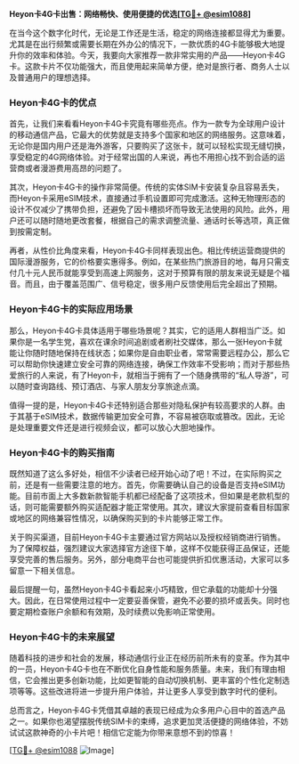 **Heyon卡4G卡出售：网络畅快、使用便捷的优选[[TG💪+ @esim1088](https://t.me/s/esim1088)]**

在当今这个数字化时代，无论是工作还是生活，稳定的网络连接都显得尤为重要。尤其是在出行频繁或需要长期在外办公的情况下，一款优质的4G卡能够极大地提升你的效率和体验。今天，我要向大家推荐一款非常实用的产品——Heyon卡4G卡。这款卡片不仅功能强大，而且使用起来简单方便，绝对是旅行者、商务人士以及普通用户的理想选择。

### Heyon卡4G卡的优点

首先，让我们来看看Heyon卡4G卡究竟有哪些亮点。作为一款专为全球用户设计的移动通信产品，它最大的优势就是支持多个国家和地区的网络服务。这意味着，无论你是国内用户还是海外游客，只要购买了这张卡，就可以轻松实现无缝切换，享受稳定的4G网络体验。对于经常出国的人来说，再也不用担心找不到合适的运营商或者漫游费用高昂的问题了。

其次，Heyon卡4G卡的操作非常简便。传统的实体SIM卡安装复杂且容易丢失，而Heyon卡采用eSIM技术，直接通过手机设置即可完成激活。这种无物理形态的设计不仅减少了携带负担，还避免了因卡槽损坏而导致无法使用的风险。此外，用户还可以随时随地更改套餐，根据自己的需求调整流量、通话时长等选项，真正做到按需定制。

再者，从性价比角度来看，Heyon卡4G卡同样表现出色。相比传统运营商提供的国际漫游服务，它的价格要实惠得多。例如，在某些热门旅游目的地，每月只需支付几十元人民币就能享受到高速上网服务，这对于预算有限的朋友来说无疑是个福音。而且，由于覆盖范围广、信号稳定，很多用户反馈使用后完全超出了预期。

### Heyon卡4G卡的实际应用场景

那么，Heyon卡4G卡具体适用于哪些场景呢？其实，它的适用人群相当广泛。如果你是一名学生党，喜欢在课余时间追剧或者刷社交媒体，那么一张Heyon卡就能让你随时随地保持在线状态；如果你是自由职业者，常常需要远程办公，那么它可以帮助你快速建立安全可靠的网络连接，确保工作效率不受影响；而对于那些热爱旅行的人来说，有了Heyon卡，就相当于拥有了一个随身携带的“私人导游”，可以随时查询路线、预订酒店、与家人朋友分享旅途点滴。

值得一提的是，Heyon卡4G卡还特别适合那些对隐私保护有较高要求的人群。由于其基于eSIM技术，数据传输更加安全可靠，不容易被窃取或篡改。因此，无论是处理重要文件还是进行视频会议，都可以放心大胆地操作。

### Heyon卡4G卡的购买指南

既然知道了这么多好处，相信不少读者已经开始心动了吧！不过，在实际购买之前，还是有一些需要注意的地方。首先，你需要确认自己的设备是否支持eSIM功能。目前市面上大多数新款智能手机都已经配备了这项技术，但如果是老款机型的话，则可能需要额外购买适配器才能正常使用。其次，建议大家提前查看目标国家或地区的网络兼容性情况，以确保购买到的卡片能够正常工作。

关于购买渠道，目前Heyon卡4G卡主要通过官方网站以及授权经销商进行销售。为了保障权益，强烈建议大家选择官方途径下单，这样不仅能获得正品保证，还能享受完善的售后服务。另外，部分电商平台也可能提供折扣优惠活动，大家可以多留意一下相关信息。

最后提醒一句，虽然Heyon卡4G卡看起来小巧精致，但它承载的功能却十分强大。因此，在日常使用过程中一定要妥善保管，避免不必要的损坏或丢失。同时也要定期检查账户余额和有效期，及时续费以免影响正常使用。

### Heyon卡4G卡的未来展望

随着科技的进步和社会的发展，移动通信行业正在经历前所未有的变革。作为其中的一员，Heyon卡4G卡也在不断优化自身性能和服务质量。未来，我们有理由相信，它会推出更多创新功能，比如更智能的自动切换机制、更丰富的个性化定制选项等等。这些改进将进一步提升用户体验，并让更多人享受到数字时代的便利。

总而言之，Heyon卡4G卡凭借其卓越的表现已经成为众多用户心目中的首选产品之一。如果你也渴望摆脱传统SIM卡的束缚，追求更加灵活便捷的网络体验，不妨试试这款神奇的小卡片吧！相信它定能为你带来意想不到的惊喜！

[[TG💪+ @esim1088](https://t.me/s/esim1088) ![Image](https://i.postimg.cc/4NQfJmqS/Snipaste-2025-05-13-00-14-12.png)]